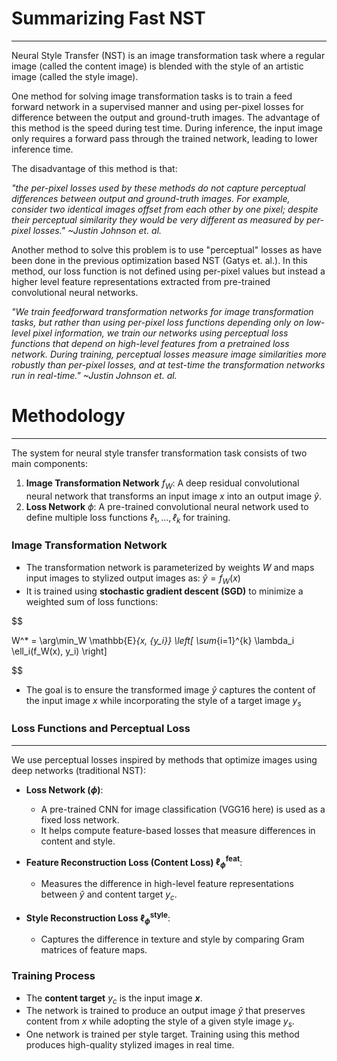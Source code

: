 # Summarizing Fast NST

---

Neural Style Transfer (NST) is an image transformation task where a regular image (called the content image) is blended with the style of an artistic image (called the style image).

One method for solving image transformation tasks is to train a feed forward network in a supervised manner and using per-pixel losses for difference between the output and ground-truth images. The advantage of this method is the speed during test time. During inference, the input image only requires a forward pass through the trained network, leading to lower inference time.

The disadvantage of this method is that:

*"the per-pixel losses used by these methods do not capture perceptual differences between output and ground-truth images. For example, consider two identical images offset from each other by one pixel; despite their perceptual similarity they would be very different as measured by per-pixel losses."*
*~Justin Johnson et. al.*

Another method to solve this problem is to use "perceptual" losses as have been done in the previous optimization based NST (Gatys et. al.). In this method, our loss function is not defined using per-pixel values but instead a higher level feature representations extracted from pre-trained convolutional neural networks.

*"We train feedforward transformation networks for image transformation tasks, but rather than using per-pixel loss functions depending only on low-level pixel information, we train our networks using perceptual loss functions that depend on high-level features from a pretrained loss network. During training, perceptual losses measure image similarities more robustly than per-pixel losses, and at test-time the transformation networks run in real-time."*
*~Justin Johnson et. al.*

# Methodology

---

The system for neural style transfer transformation task consists of two main components:

1. **Image Transformation Network** $f_W$: A deep residual convolutional neural network that transforms an input image $x$ into an output image $\hat{y}$.
2. **Loss Network** $\phi$: A pre-trained convolutional neural network used to define multiple loss functions $ℓ_1,…,ℓ_k$ for training.

### Image Transformation Network

- The transformation network is parameterized by weights $W$ and maps input images to stylized output images as: $\hat{y} = f_W (x)$
- It is trained using **stochastic gradient descent (SGD)** to minimize a weighted sum of loss functions:

$$

W^* = \arg\min_W \mathbb{E}_{x, \{y_i\}} \left[ \sum_{i=1}^{k} \lambda_i \ell_i(f_W(x), y_i) \right]

$$

- The goal is to ensure the transformed image $\hat{y}$ captures the content of the input image $x$ while incorporating the style of a target image $y_s$

### Loss Functions and Perceptual Loss

---

We use perceptual losses inspired by methods that optimize images using deep networks (traditional NST):

- **Loss Network ($\phi$)**:

  - A pre-trained CNN for image classification (VGG16 here) is used as a fixed loss network.
  - It helps compute feature-based losses that measure differences in content and style.
- **Feature Reconstruction Loss (Content Loss) $\ell_{\phi}^{\text{feat}}$**:

  - Measures the difference in high-level feature representations between $\hat{y}$ and content target $y_c$.
- **Style Reconstruction Loss $\ell_{\phi}^{\text{style}}$**:

  - Captures the difference in texture and style by comparing Gram matrices of feature maps.

### Training Process

- The **content target** $y_c$ is the input image **$x$**.
- The network is trained to produce an output image $\hat{y}$ that preserves content from $x$ while adopting the style of a given style image $y_s$.
- One network is trained per style target.
  Training using this method produces high-quality stylized images in real time.
